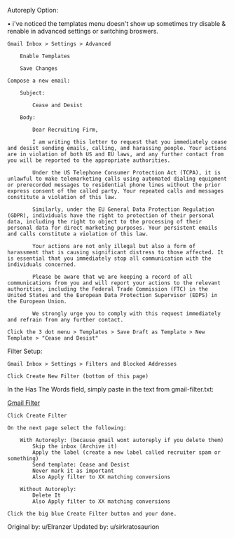 Autoreply Option:

• i've noticed the templates menu doesn't show up sometimes try disable & renable in advanced settings or switching broswers.

	Gmail Inbox > Settings > Advanced
		
		Enable Templates
		
		Save Changes
		
	Compose a new email:	
		
		Subject: 
		
			Cease and Desist
		
		Body: 
		
			Dear Recruiting Firm,

			I am writing this letter to request that you immediately cease and desist sending emails, calling, and harassing people. Your actions are in violation of both US and EU laws, and any further contact from you will be reported to the appropriate authorities.

			Under the US Telephone Consumer Protection Act (TCPA), it is unlawful to make telemarketing calls using automated dialing equipment or prerecorded messages to residential phone lines without the prior express consent of the called party. Your repeated calls and messages constitute a violation of this law.

			Similarly, under the EU General Data Protection Regulation (GDPR), individuals have the right to protection of their personal data, including the right to object to the processing of their personal data for direct marketing purposes. Your persistent emails and calls constitute a violation of this law.

			Your actions are not only illegal but also a form of harassment that is causing significant distress to those affected. It is essential that you immediately stop all communication with the individuals concerned.

			Please be aware that we are keeping a record of all communications from you and will report your actions to the relevant authorities, including the Federal Trade Commission (FTC) in the United States and the European Data Protection Supervisor (EDPS) in the European Union.

			We strongly urge you to comply with this request immediately and refrain from any further contact.
			
	Click the 3 dot menu > Templates > Save Draft as Template > New Template > "Cease and Desist"

Filter Setup:    
	
	Gmail Inbox > Settings > Filters and Blocked Addresses

    Click Create New Filter (bottom of this page)

In the Has The Words field, simply paste in the text from gmail-filter.txt:

[Gmail Filter](https://raw.githubusercontent.com/SirKratosAurion/ITJobSpam/d07465256333588b47ec944c1dfd0425de0e3651/gmail-filter.txt)

    Click Create Filter

    On the next page select the following:
	
		With Autoreply: (because gmail wont autoreply if you delete them)
			Skip the inbox (Archive it)
			Apply the label (create a new label called recruiter spam or something)
			Send template: Cease and Desist
			Never mark it as important
			Also Apply filter to XX matching conversions
	
		Without Autoreply:
			Delete It 
			Also Apply filter to XX matching conversions

    Click the big blue Create Filter button and your done.

Original by: u/Elranzer
Updated by: u/sirkratosaurion